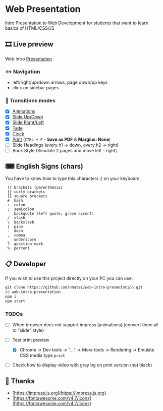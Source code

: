# Web Presentation

Intro Presentation to Web Development for students that want to learn basics of HTML/CSS/JS

## 🎞 Live preview

Web Intro [Presentation](https://nmatei.github.io/web-intro-presentation/)

### ↔ Navigation

- left/right/up/down arrows, page down/up keys
- click on sidebar pages

### 💠 Transitions modes

- [x] [Animations](https://nmatei.github.io/web-intro-presentation/?anim=animations)
- [x] [Slide Up/Down](https://nmatei.github.io/web-intro-presentation/?anim=slideUp)
- [x] [Slide Right/Left](https://nmatei.github.io/web-intro-presentation/?anim=slideLeft)
- [x] [Fade](https://nmatei.github.io/web-intro-presentation/?anim=fade)
- [x] [Clock](https://nmatei.github.io/web-intro-presentation/?anim=clock)
- [x] [Print](https://nmatei.github.io/web-intro-presentation/?anim=print) (`CTRL + P` - **Save as PDF** & **Margins: None**)
- [ ] Slide Headings (every h1 -> down, every h2 -> right)
- [ ] Book Style (Simulate 2 pages and move left - right)

## ⌨ English Signs (chars)

You have to know how to type this characters :) on your keyboard

```
 () brackets (parenthesis)
 {} curly brackets
 [] square brackets
 #  hash
 :  colon
 ;  semicolon
 `  backquote (left quote, grave accent)
 /  slash
 \  backslash
 |  pipe
 -  dash
 ,  comma
 _  underscore
 ?  question mark
 %  percent
```

## 📋 Developer

If you wish to use this project directly on your PC you can use:

```sh
git clone https://github.com/nmatei/web-intro-presentation.git
cd web-intro-presentation
npm i
npm start
```

### TODOs

- [ ] When browser does not support impress (animations) (convert them all to "slide" style)
- [ ] Test print preview
  - [x] Chrome -> Dev tools -> "..." -> More tools -> Rendering -> Emulate CSS media type `print`
- [ ] Check how to display video with gray bg on print version (not black)


## 👋 Thanks

- [https://impress.js.org](https://impress.js.org)
- [https://fontawesome.com/v4.7/icons](https://fontawesome.com/v4.7/icons)
